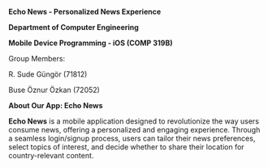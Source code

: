 **Echo News - Personalized News Experience**  

**Department of Computer Engineering**  

**Mobile Device Programming - iOS (COMP 319B)**  

Group Members:  

R. Sude Güngör (71812)  

Buse Öznur Özkan (72052)  

**About Our App: Echo News**  

__Echo News__ is a mobile application designed to revolutionize the way users consume news, offering a personalized and engaging experience. 
Through a seamless login/signup process, users can tailor their news preferences, 
select topics of interest, and decide whether to share their location for country-relevant content.
